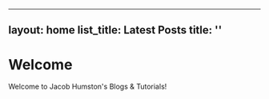 <!-- index.md -->
---
layout: home
list_title: Latest Posts
title: ''
---

# Welcome

Welcome to Jacob Humston's Blogs & Tutorials!
